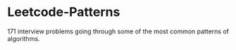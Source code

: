 # Leetcode-Patterns
171 interview problems going through some of the most common patterns of algorithms.
